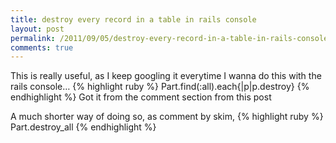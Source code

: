 ```yaml
---
title: destroy every record in a table in rails console
layout: post
permalink: /2011/09/05/destroy-every-record-in-a-table-in-rails-console/
comments: true
---
```

This is really useful, as I keep googling it everytime I wanna do this with the rails console…
{% highlight ruby %}
Part.find(:all).each{|p|p.destroy}
{% endhighlight %}
Got it from the comment section from this post

A much shorter way of doing so, as comment by skim,
{% highlight ruby %}
Part.destroy_all
{% endhighlight %}
